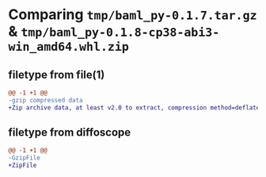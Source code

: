 # Comparing `tmp/baml_py-0.1.7.tar.gz` & `tmp/baml_py-0.1.8-cp38-abi3-win_amd64.whl.zip`

## filetype from file(1)

```diff
@@ -1 +1 @@
-gzip compressed data
+Zip archive data, at least v2.0 to extract, compression method=deflate
```

## filetype from diffoscope

```diff
@@ -1 +1 @@
-GzipFile
+ZipFile
```

